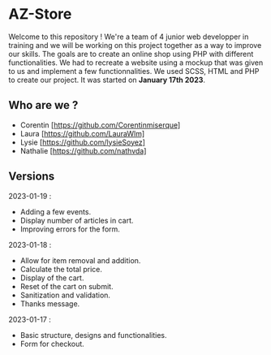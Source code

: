 # AZ-Store

Welcome to this repository ! We're a team of 4 junior web developper in training and we will be working on this project together as a way to improve our skills. The goals are to create an online shop using PHP with different functionalities. We had to recreate a website using a mockup that was given to us and implement a few functionnalities. We used SCSS, HTML and PHP to create our project. It was started on **January 17th 2023**.

## Who are we ? 

- Corentin [https://github.com/Corentinmiserque]
- Laura [https://github.com/LauraWlm]
- Lysie [https://github.com/lysieSoyez]
- Nathalie [https://github.com/nathvda]

## Versions 

2023-01-19 : 
- Adding a few events.
- Display number of articles in cart.
- Improving errors for the form.

2023-01-18 : 
- Allow for item removal and addition.
- Calculate the total price.
- Display of the cart.
- Reset of the cart on submit.
- Sanitization and validation.
- Thanks message.


2023-01-17 : 
- Basic structure, designs and functionalities. 
- Form for checkout.